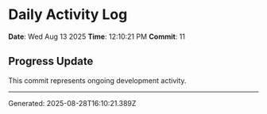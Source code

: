 # Daily Activity Log

**Date**: Wed Aug 13 2025
**Time**: 12:10:21 PM
**Commit**: 11

## Progress Update

This commit represents ongoing development activity.

---
Generated: 2025-08-28T16:10:21.389Z
